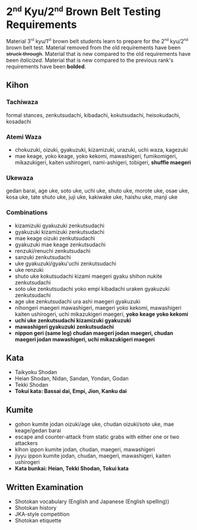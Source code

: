 <!-- markdownlint-disable no-inline-html -->
# 2<sup><small>nd</small></sup> Kyu/2<sup><small>nd</small></sup> Brown Belt Testing Requirements

Material 3<sup><small>rd</small></sup> kyu/1<sup><small>st</small></sup> brown belt students learn to prepare for
the 2<sup><small>nd</small></sup> kyu/2<sup><small>nd</small></sup> brown belt test.
Material removed from the old requirements have been ~~struck through~~.
Material that is new compared to the old requirements have been *italicized*.
Material that is new compared to the previous rank's requirements have been **bolded**.

## Kihon

### Tachiwaza

formal stances, zenkutsudachi, kibadachi, kokutsudachi, heisokudachi, kosadachi

### Atemi Waza

* chokuzuki, oizuki, gyakuzuki, kizamizuki, urazuki, uchi waza, kagezuki
* mae keage, yoko keage, yoko kekomi, mawashigeri, fumikomigeri, mikazukigeri, kaiten ushirogeri, nami-ashigeri, tobigeri, **shuffle maegeri**

### Ukewaza

gedan barai, age uke, soto uke, uchi uke, shuto uke, morote uke, osae uke, kosa uke, tate shuto uke, juji uke, kakiwake uke, haishu uke, manji uke

### Combinations

* kizamizuki gyakuzuki zenkutsudachi
* gyakuzuki kizamizuki zenkutsudachi
* mae keage oizuki zenkutsudachi
* gyakuzuki mae keage zenkutsudachi
* renzuki/renuchi zenkutsudachi
* sanzuki zenkutsudachi
* uke gyakuzuki/gyaku'uchi zenkutsudachi
* uke renzuki
* shuto uke kokutsudachi kizami maegeri gyaku shihon nukite zenkutsudachi
* soto uke zenkutsudachi yoko empi kibadachi uraken gyakuzuki zenkutsudachi
* age uke zenkutsudachi ura ashi maegeri gyakuzuki
* nihongeri maegeri mawashigeri, maegeri yoko kekomi, mawashigeri kaiten ushirogeri, uchi mikazukigeri maegeri, **yoko keage yoko kekomi**
* **uchi uke zenkutsudachi kizamizuki gyakuzuki**
* **mawashigeri gyakuzuki zenkutsudachi**
* **nippon geri (same leg) chudan maegeri jodan maegeri, chudan maegeri jodan mawashigeri, uchi mikazukigeri maegeri**

## Kata

* Taikyoku Shodan
* Heian Shodan, Nidan, Sandan, Yondan, Godan
* Tekki Shodan
* **Tokui kata: Bassai dai, Empi, Jion, Kanku dai**

## Kumite

* gohon kumite jodan oizuki/age uke, chudan oizuki/soto uke, mae keage/gedan barai
* escape and counter-attack from static grabs with either one or two attackers
* kihon ippon kumite jodan, chudan, maegeri, mawashigeri
* jiyyu ippon kumite jodan, chudan, maegeri, mawashigeri, kaiten ushirogeri
* **Kata bunkai: Heian, Tekki Shodan, Tokui kata**

## Written Examination

* Shotokan vocabulary (English and Japanese (English spelling))
* Shotokan history
* JKA-style competition
* Shotokan etiquette
